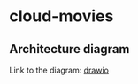 # cloud-movies

## Architecture diagram

Link to the diagram: [drawio](https://drive.google.com/file/d/1agkIVsJSEgtPsaoz6HOr4gFUxDdCxEA7/view?usp=sharing)
